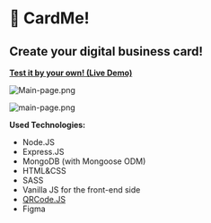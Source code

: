 # 📌 CardMe!

## Create your digital business card!

**[Test it by your own! (Live Demo)](https://awril-cardme.herokuapp.com/)**

![Main-page.png](https://raw.githubusercontent.com/h0pped/cardme/main/public/readme/main-page.png)

![main-page.png](https://raw.githubusercontent.com/h0pped/cardme/main/public/readme/qr-page.png)

**Used Technologies:**

 - Node.JS
 - Express.JS
 - MongoDB (with Mongoose ODM)
 - HTML&CSS
 - SASS
 - Vanilla JS for the front-end side
 - [QRCode.JS](https://davidshimjs.github.io/qrcodejs/)
 - Figma


 
